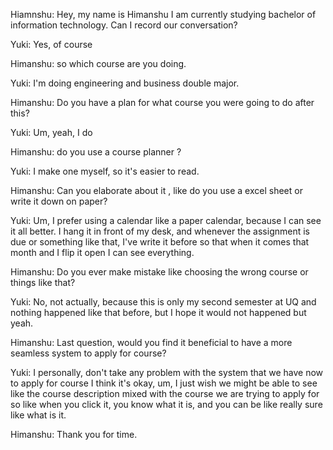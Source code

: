 Hiamnshu: Hey, my name is Himanshu I am currently studying bachelor of information technology. Can I record our  conversation?

Yuki: Yes, of course

Himanshu: so which course are you doing. 

Yuki: I'm doing engineering and business double major. 

Himanshu: Do you have a plan for what course you were going to do after this? 

Yuki: Um, yeah, I do 

Himanshu: do you use a course planner ? 

Yuki: I make one myself, so it's easier to read. 

Himanshu: Can you elaborate about it , like do you use a excel sheet or write it down on paper?

Yuki: Um, I prefer using a calendar like a paper calendar, because I can see it all better. I hang it in front of my desk, and whenever the assignment is due or something like that, I've write it before so that when it comes that month and I flip it open I can see everything.

Himanshu: Do you ever make mistake like choosing the wrong course or things like that?

Yuki: No, not actually, because this is only my second semester at UQ and  nothing happened like that before, but I hope it would not happened but yeah.

Himanshu: Last question, would you find it beneficial to have a more seamless system to apply for course?

Yuki: I personally, don't take any problem with the system that we have now to apply for course I think it's okay, um, I just wish we might be able to see like the course description mixed with the course we are trying to apply for so like when you click it, you know what it is, and you can be like really sure like what is it.

Himanshu: Thank you for time.